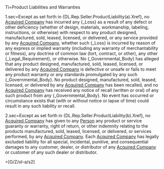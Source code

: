 Ti=Product Liabilities and Warranties

1.sec=Except as set forth in {DL.Rep.Seller.ProductLiability(a).Xref}, no <a href="#SPA.Def.Acquired_Companies.Def" class="definedterm">Acquired Company</a> has incurred any {_Loss} as a result of any defect or other deficiency (whether of design, materials, workmanship, labeling, instructions, or otherwise) with respect to any product designed, manufactured, sold, leased, licensed, or delivered, or any service provided by any <a href="#SPA.Def.Acquired_Companies.Def" class="definedterm">Acquired Company</a>, whether such {_Loss} is incurred by reason of any express or implied warranty (including any warranty of merchantability or fitness), any doctrine of common law (tort, contract, or other), any other {_Legal_Requirement}, or otherwise.  No {_Governmental_Body} has alleged that any product designed, manufactured, sold, leased, licensed, or delivered by any <a href="#SPA.Def.Acquired_Companies.Def" class="definedterm">Acquired Company</a> is defective or unsafe or fails to meet any product warranty or any standards promulgated by any such {_Governmental_Body}.  No product designed, manufactured, sold, leased, licensed, or delivered by any <a href="#SPA.Def.Acquired_Companies.Def" class="definedterm">Acquired Company</a> has been recalled, and no <a href="#SPA.Def.Acquired_Companies.Def" class="definedterm">Acquired Company</a> has received any notice of recall (written or oral) of any such product from any {_Governmental_Body}.  No event has occurred or circumstance exists that (with or without notice or lapse of time) could result in any such liability or recall.

2.sec=Except as set forth in {DL.Rep.Seller.ProductLiability(b).Xref}, no <a href="#SPA.Def.Acquired_Companies.Def" class="definedterm">Acquired Company</a> has given to any <a href="#SPA.Def.Person.Def" class="definedterm">Person</a> any product or service guaranty or warranty, right of return, or other indemnity relating to the products manufactured, sold, leased, licensed, or delivered, or services performed, by any <a href="#SPA.Def.Acquired_Companies.Def" class="definedterm">Acquired Company</a>.  Each <a href="#SPA.Def.Acquired_Companies.Def" class="definedterm">Acquired Company</a> has legally excluded liability for all special, incidental, punitive, and consequential damages to any customer, dealer, or distributor of any <a href="#SPA.Def.Acquired_Companies.Def" class="definedterm">Acquired Company</a> or customer of any such dealer or distributor.

=[G/Z/ol-a/s2]
